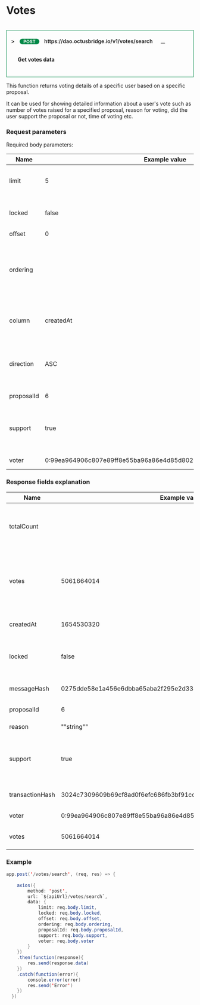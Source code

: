 # Votes

<br/>
<div class="linkContainer ">
<details style="border: none;"  class="linkDetails" >
<summary class="linkSummary" style="margin: 0 0 10px 0;"> 
<div @click="rotateArrow" class="arrowContainer_f">
<span class="summaryArrow"> > </span>
<p class="post" >POST</p>
</div>
<a >https://dao.octusbridge.io/v1/votes/search</a>
<button class="copyApiLink" @click="copyContent" value="https://dao.octusbridge.io/v1/votes/search" > 
<copy />
</button> 
<br/>
<h4 class="linkDesc"> Get votes data </h4>
</summary>

<div class="summaryParams">

<h5 class="APIParamsTitle"> Parameters </h5>
<p class="APIParams"> No parameters </p>
<h5 class="APIResTitle"> Responses </h5>
<p class="APIRes"> <span class="greenDot">🟢</span> 200: OK </p>

</div>
<details style="border: none;"  class="linkDetails sec">
<summary class="linkSummary" style="margin: 0 0 20px 0;"> <pre @click="rotateArrow">Successful request    <p class="summaryArrow" > > </p></pre></summary>

```
{
  "votes": [
    {
      "proposalId": 6,
      "voter": "0:99ea964906c807e89ff8e55ba96a86e4d85d8020c8365ded9428777aef4281cd",
      "support": true,
      "reason": "",
      "votes": "5061664014",
      "locked": false,
      "messageHash": "0275dde58e1a456e6dbba65aba2f295e2d33812353f0632c9728c084843a3678",
      "transactionHash": "3024c7309609b69cf8ad0f6efc686fb3bf91ccc257261e9063c5cee35ac6f7cf",
      "createdAt": 1654530320
    }
  ],
  "totalCount": 1
}
```


</details>

</details>

</div>

This function returns voting details of a specific user based on a specific proposal.

It can be used for showing detailed information about a user's vote such as number of votes raised for a specified proposal, reason for voting, did the user support the proposal or not, time of voting etc.

### Request parameters

Required body parameters:

| Name       | Example value                                                      | Comment                                                                  |
| ---------- | ------------------------------------------------------------------ | ------------------------------------------------------------------------ |
| limit      | 5                                                                  | Maximum number of proposals to be retrieved                              |
| locked     | false                                                              | True if locked, false otherwise                                          |
| offset     | 0                                                                  | Offset                                                                   |
| ordering   |                                                                    | Set of parameters based on which the retrieved proposals will be ordered |
| column     | createdAt                                                          | Order by given column name (i.e. createdAt)                              |
| direction  | ASC                                                                | Order by given direction (ascending or descending)                       |
| proposalId | 6                                                                  | Id of the proposal                                                       |
| support    | true                                                               | True if voted for, false if voted against the proposal                   |
| voter      | 0:99ea964906c807e89ff8e55ba96a86e4d85d8020c8365ded9428777aef4281cd | Voter’s address                                                          |

### Response fields explanation

| Name            | Example value                                                      | Comment                                                              |
| --------------- | ------------------------------------------------------------------ | -------------------------------------------------------------------- |
| totalCount      |                                                                    | Total number of times voter voted for a specific proposal            |
| votes           | 5061664014                                                         | List of all the votes from a specific voter to the specific proposal |
| createdAt       | 1654530320                                                         | Date when the vote was raised                                        |
| locked          | false                                                              | True if vote is locked, false otherwise                              |
| messageHash     | 0275dde58e1a456e6dbba65aba2f295e2d33812353f0632c9728c084843a3678   | Hash code of the message                                             |
| proposalId      | 6                                                                  | Id of the proposal                                                   |
| reason          | ""string""                                                         | Reason for voting                                                    |
| support         | true                                                               | True if voter voted for, false if voted against                      |
| transactionHash | 3024c7309609b69cf8ad0f6efc686fb3bf91ccc257261e9063c5cee35ac6f7cf   | Hash code of the transaction                                         |
| voter           | 0:99ea964906c807e89ff8e55ba96a86e4d85d8020c8365ded9428777aef4281cd | Voter’s address                                                      |
| votes           | 5061664014                                                         | Amount staked for voting                                             |

### Example

```java
app.post('/votes/search', (req, res) => {
 
    axios({
        method: 'post',
        url: `${apiUrl}/votes/search`,
        data: {
            limit: req.body.limit,
            locked: req.body.locked,
            offset: req.body.offset,
            ordering: req.body.ordering,
            proposalId: req.body.proposalId,
            support: req.body.support,
            voter: req.body.voter
        }
    })
    .then(function(response){
        res.send(response.data)
    })
    .catch(function(error){
        console.error(error)
        res.send('Error')
    })
  })
```

<script>
import { defineComponent, ref, onMounted } from "vue";
import copy from "../../../.vitepress/theme/components/shared/BKDCopyIcon.vue"
export default defineComponent({
  name: "summaryArrow",
  components:{
    copy
  },
  setup() {

    function copyContent(e, content){
      try{
      if(e.target.parentNode.parentNode != "showIcon" || e.target.parentNode.parentNode != "hideIcon"){navigator.clipboard.writeText(e.target.parentNode.parentNode.attributes.value.value)}
      }catch{
         
      }
      
    }
    
    function rotateArrow(e){
    if(e.target.parentNode.className == 'arrowContainer_f'){
      let tempInVal = e.target.parentNode.getElementsByTagName('span')[0].className
      tempInVal == "summaryArrow" ?
      e.target.parentNode.getElementsByTagName('span')[0].className = "summaryArrowDown"
      :
      e.target.parentNode.getElementsByTagName('span')[0].className = "summaryArrow"

    } else if( e.target.className == 'arrowContainer_f'){
      let tempInVal = e.target.getElementsByTagName('span')[0].className
      tempInVal == "summaryArrow" ?
      e.target.getElementsByTagName('span')[0].className = "summaryArrowDown"
      :
      e.target.getElementsByTagName('span')[0].className = "summaryArrow"
    }else{
      if(e.target.className != "summaryArrow" && e.target.className != "summaryArrowDown" )
      { 
        e.target.getElementsByTagName('p')[0].className == "summaryArrow"  ? 
        e.target.getElementsByTagName('p')[0].className = "summaryArrowDown"
        :
        e.target.getElementsByTagName('p')[0].className = "summaryArrow"
      }else{
        e.target.className == "summaryArrow"  ? 
        e.target.className = "summaryArrowDown"
        :
        e.target.className = "summaryArrow"
      }
    }


  }
  return{rotateArrow, copyContent}
  }
})

</script>

<style>
  .post, .get{
  background-color: rgb(0, 136, 71);
  transition: background-color 0.1s;
  padding: 0 10px 0 10px ;
  border: 1px solid var(--vp-c-divider);
  border-radius: 24px;
  font-weight: 600;
  font-size: 12px;
  cursor : pointer;  
  display:inline-block;
  color : #fff;
}
.get{
  background-color: rgb(52, 109, 219);
}

.linkDesc{
  margin-left: 18px; 
}
.linkContainer{
  margin : 0;
  padding : 10px 12px ;
  font-weight: 600;
  border: 1px solid rgb(0, 136, 71);
  }
.c_get{
  border: 1px solid rgb(52, 109, 219);
 }
.linkSummary{
  cursor: pointer;
  display: inline-block;
}
.summaryParams{
  padding : 10px 0 0 20px;
}
.APIParams{
  font-weight: 400;
  opacity:0.9;
}
.APIRes{
  font-weight: 900;
  align-items: center; /* Vertically center the content */
  display: flex;
  font-weight: 700;
  font-size: 12px;
}
.greenDot{
  margin-right:15px;
  position: relative;
  bottom:0px;
  font-size: 8px;
  display: inline-block;
}
.linkDetails{
width: 100%;
}
.linkContainer .sec {
  opacity: 0.7;
  padding-right: 15px;
  text-align: right;
}

.summaryArrowDown{
  margin-right: 10px;
  display : inline-block;
  transform-origin: center;
  transform: rotate(90deg);
}
.summaryArrow{
  display : inline-block;
  transform-origin: center;
  transform: rotate(0deg);
  margin-right: 10px;
}
.arrowContainer_f{
  display: inline-block;
  overlay:1;
  position: relative;
  margin-right : 10px;
}
.copyApiLink{
  /* cursor : pointer;   */
  display: inline-block;
  font-size: 12px;
  margin-left: 18px;
  padding : 0 5px 0 5px;
  border: 1px solid gray;
  border-radius: 5px
}
</style>